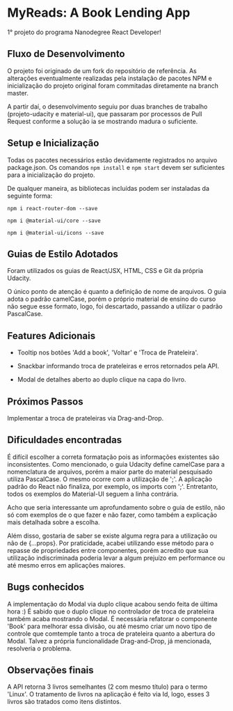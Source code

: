 # MyReads: A Book Lending App

1° projeto do programa Nanodegree React Developer!


## Fluxo de Desenvolvimento

O projeto foi originado de um fork do repositório de referência. As alterações eventualmente realizadas pela instalação de pacotes NPM e inicialização do projeto original foram commitadas diretamente na branch master.

A partir daí, o desenvolvimento seguiu por duas branches de trabalho (projeto-udacity e material-ui), que passaram por processos de Pull Request conforme a solução ia se mostrando madura o suficiente.


## Setup e Inicialização

Todas os pacotes necessários estão devidamente registrados no arquivo package.json. Os comandos `npm install` e `npm start` devem ser suficientes para a inicialização do projeto.

De qualquer maneira, as bibliotecas incluídas podem ser instaladas da seguinte forma:

`npm i react-router-dom --save`

`npm i @material-ui/core --save`

`npm i @material-ui/icons --save`


## Guias de Estilo Adotados

Foram utilizados os guias de React/JSX, HTML, CSS e Git da própria Udacity.

O único ponto de atenção é quanto a definição de nome de arquivos. O guia adota o padrão camelCase, porém o próprio material de ensino do curso não segue esse formato, logo, foi descartado, passando a utilizar o padrão PascalCase.


## Features Adicionais

- Tooltip nos botões 'Add a book', 'Voltar' e 'Troca de Prateleira'.

- Snackbar informando troca de prateleiras e erros retornados pela API.

- Modal de detalhes aberto ao duplo clique na capa do livro.


## Próximos Passos

Implementar a troca de prateleiras via Drag-and-Drop.


## Dificuldades encontradas

É difícil escolher a correta formatação pois as informações existentes são inconsistentes. Como mencionado, o guia Udacity define camelCase para a nomenclatura de arquivos, porém a maior parte do material pesquisado utiliza PascalCase. O mesmo ocorre com a utilização de ';'. A aplicação padrão do React não finaliza, por exemplo, os imports com ';'. Entretanto, todos os exemplos do Material-UI seguem a linha contrária.

Acho que seria interessante um aprofundamento sobre o guia de estilo, não só com exemplos de o que fazer e não fazer, como também a explicação mais detalhada sobre a escolha.

Além disso, gostaria de saber se existe alguma regra para a utilização ou não de {...props}. Por praticidade, acabei utilizando esse método para o repasse de propriedades entre componentes, porém acredito que sua utilização indiscriminada poderia levar a algum prejuízo em performance ou até mesmo erros em aplicações maiores.


## Bugs conhecidos

A implementação do Modal via duplo clique acabou sendo feita de última hora :)
É sabido que o duplo clique no controlador de troca de prateleira também acaba mostrando o Modal.
É necessária refatorar o componente 'Book' para melhorar essa divisão, ou até mesmo criar um novo tipo de controle que comtemple tanto a troca de prateleira quanto a abertura do Modal. Talvez a própria funcionalidade Drag-and-Drop, já mencionada, resolveria o problema.

## Observações finais

A API retorna 3 livros semelhantes (2 com mesmo título) para o termo 'Linux'. O tratamento de livros na aplicação é feito via Id, logo, esses 3 livros são tratados como itens distintos.
